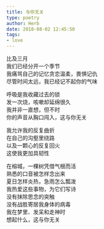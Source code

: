 ```yaml
---  
title: 与你无关  
type: poetry  
author: Herb  
date: 2018-08-02 12:45:50  
tags: 
- love
---  
```

比及三月  
我们已经分开一个季节  
我痛骂自己的记忆贪恋温柔，畏惧记仇  
尽管时间太远，我已经记不起你的气味  

呼吸是我收藏过去的锁  
发一次烧，咳嗽却延绵很久  
我并非一直想，但不时  
你的声音从胸口闯入，这与你无关  

我允许我的反复曲折  
在自己的沟壑里绕路  
以及一颗心的反复回火  
这使我更加具韧性  

在榕城，一棵树凭借气根而活  
熟悉的口音被怎样念出来  
夏日怎样炎热，急雨怎么瓢泼  
我热爱这些事物，为它们写诗  
没有抹除思念的突触  
没有战胜寄居我身体的病毒  
我在梦里、发呆和走神时  
想起什么，这与你无关  

